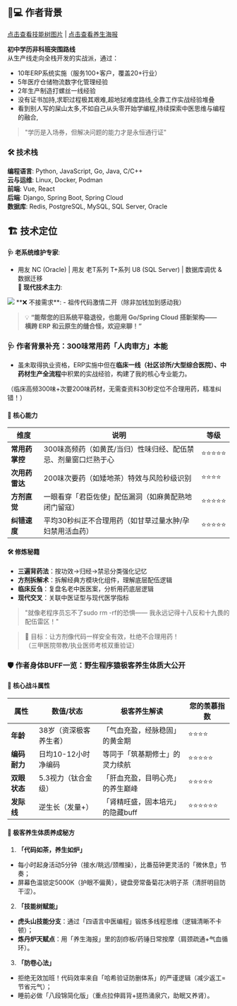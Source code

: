 ## 🧑💻 作者背景
[点击查看技能树图片](./erp_skill_tree.png) | [点击查看养生海报](./programmer_health_poster.png)

**初中学历非科班突围路线**  
从生产线走向全栈开发的实战派，通过：
- 10年ERP系统实施（服务100+客户，覆盖20+行业）
- 5年医疗仓储物流数字化管理经验
- 2年生产制造打螺丝一线经验
- 没有证书加持,求职过程极其艰难,超地狱难度路线,全靠工作实战经验堆叠
- 看到别人写的屎山太多,不如自己从头零开始学编程,持续探索中医思维与编程的融合,
> "学历是入场券，但解决问题的能力才是永恒通行证"

### 🛠️ 技术栈  
**编程语言**: Python, JavaScript, Go, Java, C/C++  
**云与运维**: Linux, Docker, Podman  
**前端**: Vue, React  
**后端**: Django, Spring Boot, Spring Cloud  
**数据库**: Redis, PostgreSQL, MySQL, SQL Server, Oracle  

## 🏗️ 技术定位  
**🩺 老系统维护专家**:  
- 用友 NC (Oracle) | 用友 老T系列 T+系列 U8 (SQL Server) | 数据库调优 & 数据迁移  
**🚀 现代技术主力**:  
<img src="https://skillicons.dev/icons?i=python,go,java,spring,docker,kubernetes,postgresql" />  
**❌ 不接需求**:  
- 祖传代码激情二开（除非加钱加到感动我）  

> 💡 **“能帮您的旧系统平稳退役，也能用 Go/Spring Cloud 搭新架构——  
> 横跨 ERP 和云原生的缝合怪，欢迎来聊！”**  

### 🩺 作者背景补充：300味常用药「人肉审方」本能

- 虽未取得执业资格，ERP实施中但在**临床一线（社区诊所/大型综合医院）、中药材生产全流程**中积累的实战经验，构建了我的核心专业能力。

（临床高频300味+次要200味药材，无需查资料30秒定位不合理用药，精准纠错！）

#### 🧠 核心能力
| 维度         | 说明                                | 等级  |
|--------------|-----------------------------------|-------|
| **常用药掌控** | 300味高频药（如黄芪/当归）性味归经、配伍禁忌、剂量窗口烂熟于心 | ⭐⭐⭐⭐⭐ |
| **次用药雷达** | 200味次要药（如矮地茶）特效与风险秒级识别            | ⭐⭐⭐⭐  |
| **方剂直觉**   | 一眼看穿「君臣佐使」配伍漏洞（如麻黄配熟地闭门留寇）        | ⭐⭐⭐⭐⭐ |
| **纠错速度**   | 平均30秒纠正不合理用药（如甘草过量水肿/孕妇禁用活血药）     | ⭐⭐⭐⭐⭐ |

#### 🛠️ 修炼秘籍
- **三遍背药法**：按功效→归经→禁忌分类强化记忆
- **方剂拆解术**：拆解经典方模块化组件，理解底层配伍逻辑
- **临床反刍**：复盘名老中医医案，分析用药底层逻辑
- **现代交叉**：关联中医证型与现代医学指标

> "就像老程序员忘不了sudo rm -rf的恐惧——
  我永远记得十八反和十九畏的配伍雷区！"

> 🎯 目标：让方剂像代码一样安全有效，杜绝不合理用药！  
（三甲医院带教/执业医师考核双重验证）


### 🛡️ 作者身体BUFF一览：野生程序猿极客养生体质大公开

#### 💪 核心战斗属性
| 属性        | 数值/状态          | 极客养生解读                     | 您的羡慕指数 |
|-------------|--------------------|------------------------------|--------------|
| **年龄**    | 38岁（资深极客养生者） | 「气血充盈，经脉稳固」的黄金期 | ⭐⭐⭐⭐       |
| **编码耐力**| 日均10-12小时净编码 | 等同于「筑基期修士」的灵力续航 | ⭐⭐⭐⭐⭐      |
| **双眼状态**| 5.3视力（钛合金级） | 「肝血充盈，目明心亮」的养生巅峰 | ⭐⭐⭐⭐⭐      |
| **发际线**  | 逆生长（发量+）    | 「肾精旺盛，固本培元」的隐藏buff | ⭐⭐⭐⭐⭐⭐     |

#### 🧪 极客养生体质养成秘方
1. **「代码如茶，养生如炉」**
  - 每小时起身活动5分钟（接水/眺远/颈椎操），比番茄钟更灵活的「微休息」节奏；
  - 屏幕色温锁定5000K（护眼不偏黄），键盘旁常备菊花决明子茶（清肝明目防干涩）。

2. **「技能树赋能」**
  - **虎头山技能分支**：通过「四语言中医编程」锻炼多线程思维（逻辑清晰不卡顿）；
  - **炼丹炉天赋点**：用「养生海报」里的刮痧板/药锤日常按摩（肩颈疏通+气血循环）。

3. **「防卷心法」**
  - 拒绝无效加班！代码效率来自「哈希验证防删体系」的严谨逻辑（减少返工=节省元气）；
  - 睡前必做「八段锦简化版」（重点拉伸肩背+搓热涌泉穴，助眠又养肾）。
